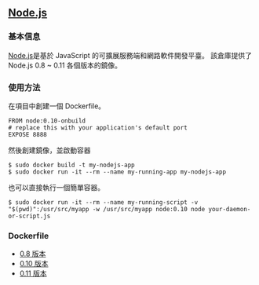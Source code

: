 ## [Node.js](https://registry.hub.docker.com/_/node/)

### 基本信息
[Node.js](https://en.wikipedia.org/wiki/Node.js)是基於 JavaScript 的可擴展服務端和網路軟件開發平臺。
該倉庫提供了 Node.js 0.8 ~ 0.11 各個版本的鏡像。

### 使用方法
在項目中創建一個 Dockerfile。
```
FROM node:0.10-onbuild
# replace this with your application's default port
EXPOSE 8888
```
然後創建鏡像，並啟動容器
```
$ sudo docker build -t my-nodejs-app
$ sudo docker run -it --rm --name my-running-app my-nodejs-app
```

也可以直接執行一個簡單容器。
```
$ sudo docker run -it --rm --name my-running-script -v "$(pwd)":/usr/src/myapp -w /usr/src/myapp node:0.10 node your-daemon-or-script.js
```

### Dockerfile
* [0.8 版本](https://github.com/docker-library/node/blob/d017d679e92e84a810c580cdb29fcdbba23c2bb9/0.8/Dockerfile)
* [0.10 版本](https://github.com/docker-library/node/blob/913a225f2fda34d6a811fac1466e4f09f075fcf6/0.10/Dockerfile)
* [0.11 版本](https://github.com/docker-library/node/blob/d017d679e92e84a810c580cdb29fcdbba23c2bb9/0.11/Dockerfile)
